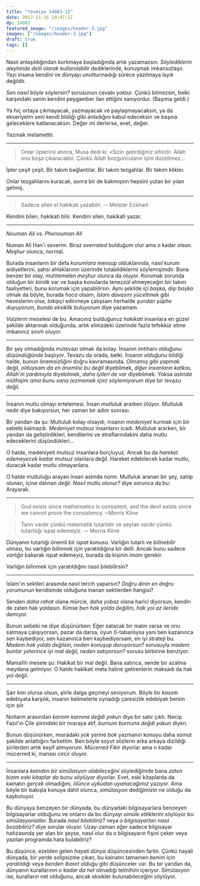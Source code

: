```yaml
---
title: "Yevmiye 14003-15"
date: 2017-11-16 14:47:17
dp: 14003
featured_image: "/images/header-3.jpg"
images: ["/images/header-3.jpg"]
draft: true
tags: []
---
```




Nasıl anlaşıldığından korkmaya başladığında artık yazamazsın. *Söylediklerin
aleyhinde delil olarak kullanılabilir* dediklerinde, konuşmak imkansızlaşır.
Yazı insana kendini ve dünyayı unutturmadığı sürece yazılmaya layık değildir.

*Sen nasıl böyle söylersin?* sorusunun cevabı yoktur. Çünkü bilmezsin, belki
karşındaki senin kendini peygamber ilan ettiğini sanıyordur. (Başıma geldi.)

Ya hiç ortaya çıkmayacak, yazmayacak ve paylaşmayacaksın, ya da ekseriyetin seni
kendi bildiği gibi anladığını kabul edeceksin ve başına geleceklere
katlanacaksın. Değer mi derlerse, evet, değer.

Yazmak melamettir. 

------

> Onlar (iplerini) atınca, Musa dedi ki: «Sizin getirdiğiniz sihirdir. Allah onu
> boşa çıkaracaktır. Çünkü Allah bozguncuların işini düzeltmez…

İpler çeşit çeşit. Bir takım bağlantılar. Bir takım tezgahlar. Bir takım
klikler.

Onlar tezgahlarını kuracak, sonra bir de bakmışsın hepsini yutan bir yılan
gelmiş.


-------

> Sadece silen el hakikati yazabilir.  -- Meister Eckhart

Kendini bilen, hakikati bilir. Kendini silen, hakikati yazar. 

--------

*Nouman Ali vs. Phenouman Ali*

Numan Ali Han'ı severim. Biraz *overrated* bulduğum olur ama o kadar
olsun. *Meşhur* olunca, normal.

Burada insanların bir defa *kurumlara* mensup olduklarında, nasıl kurum
aidiyetlerini, şahsi ahlaklarının üzerinde tutabildiklerini söylemişimdir. Buna
benzer bir olay, muhtemelen *meşhur* olunca da oluyor. Korumak zorunda olduğun
bir *kimlik* var ve başka konularda tenezzül etmeyeceğin bir takım faaliyetleri,
bunu korumak için yapabilirsin. Aynı şekilde *içi başka, dışı başka* olmak da
böyle, burada *hoca* olsam, *İslam davasını yüceltmek* gibi heveslerim olsa,
*takipçi* edinmeye çalışsam herhalde *şundan şüphe duyuyorum, bunda eksiklik
buluyorum* diye yazamam.

*Vaizlerin* meselesi de bu. Amacınız bulduğunuz *hakikati* insanlara en güzel
şekilde aktarmak olduğunda, artık elinizdeki üzerinde fazla tefekkür etme
imkanınız sınırlı oluyor.

------

Bir şey olmadığında mütevazı olmak da kolay. İnsanın imtihanı *olduğunu
düşündüğünde* başlıyor. Tevazu da orada, belki. İnsanın *olduğunu* bildiği
halde, bunun önemsizliğini doğru kavramasında. *Olmamış gibi yapmak* değil,
*olduysam da en önemlisi bu değil* diyebilmek, *diğer insanların katkısı,
Allah'ın yardımıyla* diyebilmek, *daha iyileri de var* diyebilmek. Yoksa
*aslında müthişim ama bunu sana (ezmemek için) söylemiyorum* diye bir tevazu
değil.

------

İnsanın mutlu olmayı ertelemesi. İnsan *mutluluk* ararken ölüyor. *Mutluluk*
nedir diye bakıyorsun, her zaman bir adım sonrası.

Bir yandan da şu: Mutluluk kolay olsaydı, insanın *medeniyet* kurmak için bir
sebebi kalmazdı. *Medeniyet* mutsuz insanların icadı. Mutluluk ararken, bir
yandan da geliştirdikleri, kendilerini ve etraflarındakini daha mutlu
edeceklerini düşündükleri...

O halde, medeniyeti mutsuz insanlara borçluyuz. Ancak bu da *hareket edemeyecek
kadar mutsuz* olanlara değil. Hareket edebilecek kadar mutlu, duracak kadar
mutlu olmayanlara.


O halde mutluluğu arayan insan aslında *norm.* Mutluluk aranan bir şey, sahip
olunan, içine dalınan değil. *Nasıl mutlu olunur?* diye sorunca da bu: Arayarak. 

----------

> God exists since mathematics is consistent, and the devil exists since we
> cannot prove the consistency. ~Morris Kline


> Tanrı vardır çünkü matematik tutarlıdır ve şeytan vardır çünkü tutarlılığı
> ispat edemeyiz. -- Morris Kline

Dünyanın tutarlığı önemli bir *ispat konusu.* Varlığın tutarlı ve *bilinebilir*
olması, bu varlığın *bilinmek* için yaratıldığına bir delil. Ancak bunu sadece
*varlığa* bakarak ispat edemeyiz, burada da kişinin *imanı* gerekir. 

Varlığın bilinmek için yaratıldığını nasıl bilebilirsin? 

--------

İslam'ın sektleri arasında nasıl tercih yaparsın? *Doğru dinin en doğru
yorumunun* kendisinde olduğuna inanan sektlerden hangisi?

Senden *daha rahat* olana mürcie, *daha yobaz* olana harici diyorsun, kendin de
zaten hak yoldasın. Kimse *ben hak yolda değilim, hak yol az ileride* demiyor. 

Bunun sebebi ne diye düşünürken: Eğer satacak bir malın varsa ve onu satmaya
çalışıyorsan, pazar da darsa, oyun 0-tabanlıysa yani ben kazanınca sen
kaybediyor, sen kazanınca ben kaybediyorsam, en iyi strateji bu. *Madem hak
yolda değilsin, neden konuşup duruyorsun?* sorusuyla *madem bunlar yeterince iyi
mal değil, neden satıyorsun?* sorusu birbirine benziyor.

Mamafih mesele şu: Hakikat bir mal değil. Bana satınca, sende bir azalma meydana
gelmiyor. O halde hakikati meta haline getirenlerin maksadı da hak yol değil. 

---------

Şair kim olursa olsun, şiirle dalga geçmeyi seviyorum. Böyle bir *kasıntı*
edebiyata karşılık, insanın kelimelerle oynadığı çaresizlik edebiyatı benim için
şiir.

Notların arasından *karnım karnına değdi yokun* diye bir satır çıktı. Necip
Fazıl'ın Çile şiirindeki bir mısraya atıf, *burnum burnuna değdi yokun* diyen. 

Bunun düşünürken, mısradaki *yok* yerine *bok* yazmanın konuyu daha somut
şekilde anlattığını farkettim. Ben böyle soyut sözlerin arka arkaya dizildiği
şiirlerden artık keyif almıyorum. *Mücerred Fikir* diyorlar ama o kadar mücerred
ki, manası cırcır oluyor. 

---------

İnsanlara *kainatın bir simülasyon olabileceğini* söylediğimde bana *zaten bizim
eski kitaplar da bunu söylüyor* diyorlar. Evet, eski kitaplarda da kainatın
*gerçek* olmadığını, *ölünce uykudan uyanacağımız* yazıyor. Ama böyle bir
bakışla konuya dahil olunca, *simülasyon* dediğimizin ne olduğu da kayboluyor.

Bu dünyaya benzeyen bir dünyada, bu dünyadaki bilgisayarlara benzeyen
bilgisayarlar olduğunu ve onların da bu dünyayı *simüle ettiklerini* söylüyor bu
*simülasyonistler.* Burada *nasıl bilebiliriz?* veya *o bilgisayarları nasıl
bozabiliriz?* diye sorular oluyor. Uzay-zaman eğer sadece bilgisayar hafızasında
yer alan bir şeyse, nasıl olur da o bilgisayarın fişini çeker veya yazılan
programda hata bulabiliriz?

Bu düşünce, ezelden gelen *hayali dünya* düşüncesinden farklı. Çünkü hayali
dünyada, bir yerde solipsizme çıkan, bu kainatın tamamen *benim için
yaratıldığı* veya *benden ibaret olduğu* gibi düşünceler var. Bu bir yandan da,
dünyanın kurallarının *o kadar da net* olmadığı telmihini içeriyor. Simülasyon
ise, kuralların net olduğunu, ancak eksikler bulunabileceğini söylüyor.

